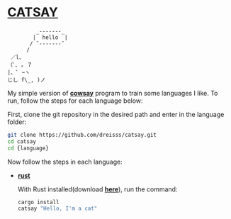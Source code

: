# [**CATSAY**](#)

```
         _-------_
        |  hello  |
       / ¯-------¯
      /
 ／l、
（ﾟ､ ｡ ７
|、ﾞ ~ヽ
じし f\_, )ノ
```

My simple version of [**cowsay**](https://en.wikipedia.org/wiki/Cowsay) program to train
some languages I like. To run, follow the steps for each language below:

First, clone the git repository in the desired path and enter in the language folder:

```sh
git clone https://github.com/dreisss/catsay.git
cd catsay
cd {language}
```

Now follow the steps in each language:

- [**rust**](#)

  With Rust installed(download [**here**](https://www.rust-lang.org/tools/install)), run the command:

  ```sh
  cargo install
  catsay "Hello, I'm a cat"
  ```
